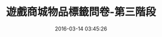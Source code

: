---
layout: inner
position: right
title: '遊戲商城物品標籤問卷-第三階段'
date: '2016-03-14 03:45:26'
categories: development
project_role: code
tags: HTML CSS JavaScript PHP Webix R Python
featured_image: 'img/posts/cover-categorize.jpg'
project_link: 'http://github.com/cslin0915/itCategorize'
button_icon: 'github'
button_text: '查看專案'
website_link: 'http://mmnet.iis.sinica.edu.tw/~cslin/it_categorize/index.phtml'
website_text: '瀏覽網站'
data_link: ''
data_text: '資料檢視'
lead_text: '對線上遊戲的各式商城物品，進行物品外觀的文字標籤。問卷中每回合會顯示一件物品截圖，請您根據外觀特徵、觀後感受等，判斷我們所提供的候選詞彙是否能恰當地描述該物品。'
---